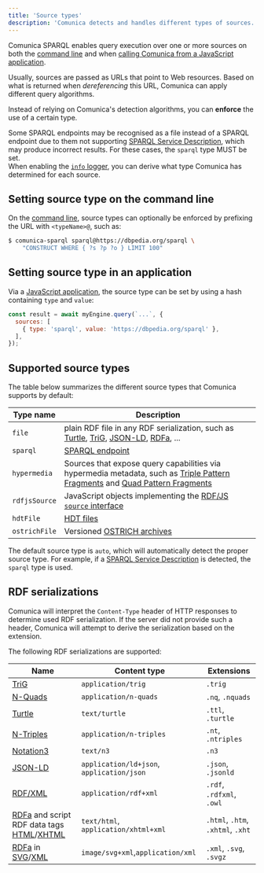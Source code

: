 ```yaml
---
title: 'Source types'
description: 'Comunica detects and handles different types of sources.'
---
```


Comunica SPARQL enables query execution over one or more sources
on both the [command line](/docs/query/getting_started/query_cli/)
and when [calling Comunica from a JavaScript application](/docs/query/getting_started/query_app/).

Usually, sources are passed as URLs that point to Web resources.
Based on what is returned when _dereferencing_ this URL,
Comunica can apply different query algorithms.

Instead of relying on Comunica's detection algorithms,
you can **enforce** the use of a certain type.

<div class="note">
Some SPARQL endpoints may be recognised as a file instead of a SPARQL endpoint due to them not supporting <a href="https://www.w3.org/TR/sparql11-service-description/">SPARQL Service Description</a>,
which may produce incorrect results. For these cases, the <code>sparql</code> type MUST be set.
</div>

<div class="note">
When enabling the <a href="/docs/modify/advanced/logging/"><code>info</code> logger</a>,
you can derive what type Comunica has determined for each source.
</div>

## Setting source type on the command line

On the [command line](/docs/query/getting_started/query_cli/), source types can optionally be enforced by prefixing the URL with `<typeName>@`, such as:
```bash
$ comunica-sparql sparql@https://dbpedia.org/sparql \
    "CONSTRUCT WHERE { ?s ?p ?o } LIMIT 100"
```

## Setting source type in an application

Via a [JavaScript application](/docs/query/getting_started/query_app/),
the source type can be set by using a hash containing `type` and `value`:
```javascript
const result = await myEngine.query(`...`, {
  sources: [
    { type: 'sparql', value: 'https://dbpedia.org/sparql' },
  ],
});
```

## Supported source types

The table below summarizes the different source types that Comunica supports by default:

| **Type name** | **Description** |
| ------- | --------------- |
| `file` | plain RDF file in any RDF serialization, such as [Turtle](https://www.w3.org/TR/turtle/), [TriG](https://www.w3.org/TR/trig/), [JSON-LD](https://json-ld.org/), [RDFa](https://www.w3.org/TR/rdfa-primer/), ... |
| `sparql` | [SPARQL endpoint](https://www.w3.org/TR/sparql11-protocol/) |
| `hypermedia` | Sources that expose query capabilities via hypermedia metadata, such as [Triple Pattern Fragments](https://linkeddatafragments.org/specification/triple-pattern-fragments/) and [Quad Pattern Fragments](https://linkeddatafragments.org/specification/quad-pattern-fragments/) |
| `rdfjsSource` | JavaScript objects implementing the [RDF/JS `source` interface](/docs/query/advanced/rdfjs_querying/) |
| `hdtFile` | [HDT files](/docs/query/advanced/hdt/) |
| `ostrichFile` | Versioned [OSTRICH archives](https://github.com/rdfostrich/comunica-actor-init-sparql-ostrich) |

The default source type is `auto`,
which will automatically detect the proper source type.
For example, if a [SPARQL Service Description](https://www.w3.org/TR/sparql11-service-description/)
is detected, the `sparql` type is used.

## RDF serializations

Comunica will interpret the `Content-Type` header of HTTP responses to determine used RDF serialization.
If the server did not provide such a header, Comunica will attempt to derive the serialization based on the extension.

The following RDF serializations are supported:

| **Name** | **Content type** | **Extensions** |
| -------- | ---------------- | ------------- |
| [TriG](https://www.w3.org/TR/trig/) | `application/trig` | `.trig` |
| [N-Quads](https://www.w3.org/TR/n-quads/) | `application/n-quads` | `.nq`, `.nquads` |
| [Turtle](https://www.w3.org/TR/turtle/) | `text/turtle` | `.ttl`, `.turtle` |
| [N-Triples](https://www.w3.org/TR/n-triples/) | `application/n-triples` | `.nt`, `.ntriples` |
| [Notation3](https://www.w3.org/TeamSubmission/n3/) | `text/n3` | `.n3` |
| [JSON-LD](https://json-ld.org/) | `application/ld+json`, `application/json` | `.json`, `.jsonld` |
| [RDF/XML](https://www.w3.org/TR/rdf-syntax-grammar/) | `application/rdf+xml` | `.rdf`, `.rdfxml`, `.owl` |
| [RDFa](https://www.w3.org/TR/rdfa-in-html/) and script RDF data tags [HTML](https://html.spec.whatwg.org/multipage/)/[XHTML](https://www.w3.org/TR/xhtml-rdfa/) | `text/html`, `application/xhtml+xml` | `.html`, `.htm`, `.xhtml`, `.xht` |
| [RDFa](https://www.w3.org/TR/2008/REC-SVGTiny12-20081222/metadata.html#MetadataAttributes) in [SVG](https://www.w3.org/TR/SVGTiny12/)/[XML](https://html.spec.whatwg.org/multipage/) | `image/svg+xml`,`application/xml` | `.xml`, `.svg`, `.svgz` |
